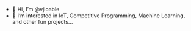 - 👋 Hi, I’m @vjloable
- 👀 I’m interested in IoT, Competitive Programming, Machine Learning, and other fun projects...

<!---
vjloable/vjloable is a ✨ special ✨ repository because its `README.md` (this file) appears on your GitHub profile.
You can click the Preview link to take a look at your changes.
--->
